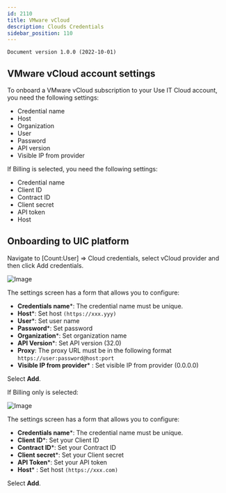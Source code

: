 ```yaml
---
id: 2110
title: VMware vCloud
description: Clouds Credentials
sidebar_position: 110
---
```


```
Document version 1.0.0 (2022-10-01)
```

## VMware vCloud account settings

To onboard a VMware vCloud subscription to your Use IT Cloud account, you need the following settings: 
- Credential name
- Host
- Organization
- User
- Password
- API version
- Visible IP from provider

If Billing is selected, you need the following settings:
- Credential name
- Client ID
- Contract ID
- Client secret
- API token 
- Host

## Onboarding to UIC platform
Navigate to [Count:User] => Cloud credentials, select vCloud provider and then click Add credentials.

![Image](/img_UIC_Provider_Cred_Settings/vclimage010.png#bordered)

The settings screen has a form that allows you to configure: 

- **Credentials name***: The credential name must be unique.
- **Host***: Set host ```(https://xxx.yyy)```
- **User***: Set user name
- **Password***: Set password
- **Organization***: Set organization name 
- **API Version***: Set API version (32.0)
- **Proxy**: The proxy URL must be in the following format ```https://user:password@host:port```
- **Visible IP from provider*** : Set visible IP from provider (0.0.0.0)


Select **Add**.

If Billing only is selected:

![Image](/img_UIC_Provider_Cred_Settings/vclimage011.png#bordered)

The settings screen has a form that allows you to configure:

- **Credentials name***: The credential name must be unique.
- **Client ID***: Set your Client ID
- **Contract ID***: Set your Contract ID
- **Client secret***: Set your Client secret 
- **API Token***: Set your API token 
- **Host*** : Set host ```(https://xxx.com)```

Select **Add**.

